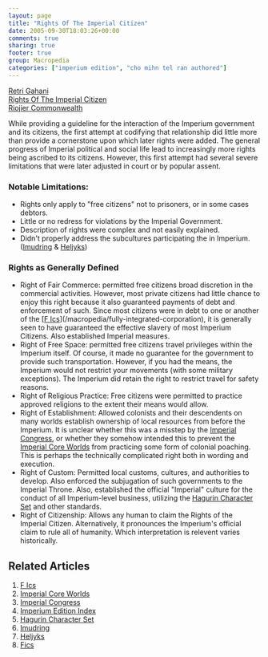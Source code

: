 ```yaml
---
layout: page
title: "Rights Of The Imperial Citizen"
date: 2005-09-30T18:03:26+00:00
comments: true
sharing: true
footer: true
group: Macropedia
categories: ["imperium edition", "cho mihn tel ran authored"]
---
```


<div class='row'>
	<div class='col-md-4'><a href='/macropedia/retri-gahani'>Retri Gahani</a></div>
	<div class='col-md-4'><a href='/macropedia/rights-of-the-imperial-citizen'>Rights Of The Imperial Citizen</a></div>
	<div class='col-md-4'><a href='/macropedia/riojier-commonwealth'>Riojier Commonwealth</a></div>
</div>


While providing a guideline for the interaction of the Imperium government and its citizens, the first attempt at codifying that relationship did little more than provide a cornerstone upon which later rights were added. The general progress of Imperial political and social life lead to increasingly more rights being ascribed to its citizens. However, this first attempt had several severe limitations that were later adjusted in court or by popular assent.

### Notable Limitations:
* Rights only apply to "free citizens" not to prisoners, or in some cases debtors.
* Little or no redress for violations by the Imperial Government.
* Description of rights were complex and not easily explained.
* Didn't properly address the subcultures participating the in Imperium. ([Imudring](/macropedia/imudring) & [Heljyks](/macropedia/heljyks))

### Rights as Generally Defined
* Right of Fair Commerce: permitted free citizens broad discretion in the commercial activities. However, most private citizens had little chance to enjoy this right because it also guaranteed payments of debt and enforcement of such. Since most citizens were in debt to one or another of the [[F Ics](/macropedia/f-ics)](/macropedia/fully-integrated-corporation), it is generally seen to have guaranteed the effective slavery of most Imperium Citizens. Also established Imperial measures.
* Right of Free Space: permitted free citizens travel privileges within the Imperium itself. Of course, it made no guarantee for the government to provide such transportation. However, if you had the means, the Imperium would not restrict your movements (with some military exceptions). The Imperium did retain the right to restrict travel for safety reasons.
* Right of Religious Practice: Free citizens were permitted to practice approved religions to the extent their means would allow. 
* Right of Establishment: Allowed colonists and their descendents on many worlds establish ownership of local resources from before the Imperium. It is unclear whether this was a misstep by the [Imperial Congress](/macropedia/imperial-congress), or whether they somehow intended this to prevent the [Imperial Core Worlds](/macropedia/imperial-core-worlds) from practicing some form of colonial poaching. This is perhaps the technically complicated right both in wording and execution.
* Right of Custom: Permitted local customs, cultures, and authorities to develop. Also enforced the subjugation of such governments to the Imperial Throne. Also, established the official "Imperial" culture for the conduct of all Imperium-level business, utilizing the [Hagurin Character Set](/macropedia/hagurin-character-set) and other standards.
* Right of Citizenship: Allows any human to claim the Rights of the Imperial Citizen. Alternatively, it pronounces the Imperium's official claim to rule all of humanity. Which interpretation is relevent varies historically.

## Related Articles

1. [F Ics](/macropedia/f-ics)
2. [Imperial Core Worlds](/macropedia/imperial-core-worlds)
3. [Imperial Congress](/macropedia/imperial-congress)
4. [Imperium Edition Index](/macropedia/imperium-edition-index)
5. [Hagurin Character Set](/macropedia/hagurin-character-set)
6. [Imudring](/macropedia/imudring)
7. [Heljyks](/macropedia/heljyks)
8. [Fics](/macropedia/fully-integrated-corporation)


 
